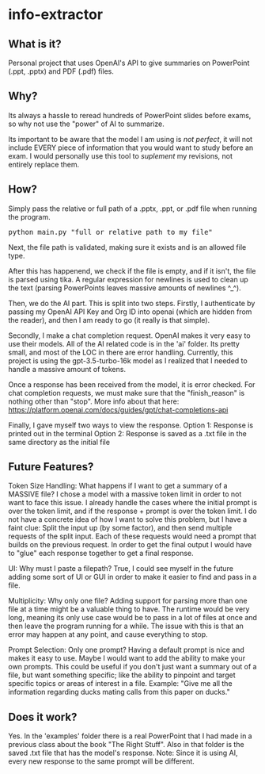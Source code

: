 # info-extractor

## What is it? 
Personal project that uses OpenAI's API to give summaries on PowerPoint (.ppt, .pptx) and PDF (.pdf) files.

## Why?
Its always a hassle to reread hundreds of PowerPoint slides before exams, so why not use the "power" of AI to summarize.

Its important to be aware that the model I am using is *not perfect*, it will not include EVERY piece of information that
you would want to study before an exam. I would personally use this tool to *suplement* my revisions, not entirely
replace them. 

## How?
Simply pass the relative or full path of a .pptx, .ppt, or .pdf file when running the program.
<pre>
python main.py "full_or_relative_path_to_my_file"
</pre>

Next, the file path is validated, making sure it exists and is an allowed file type.

After this has happenend, we check if the file is empty, and if it isn't, the file is parsed using tika. A regular expression for newlines is used to clean up the text (parsing PowerPoints leaves massive amounts of newlines ^_^).

Then, we do the AI part. This is split into two steps. 
   Firstly, I authenticate by passing my OpenAI API Key and Org ID into openai (which are hidden from the reader), and then I am ready to go (it really is that simple).

   Secondly, I make a chat completion request. OpenAI makes it very easy to use their models. All of the AI related code is in the 'ai' folder. Its pretty small, and most of the LOC in there are error handling. Currently, this project is using the 
   gpt-3.5-turbo-16k model as I realized that I needed to handle a massive amount of tokens.

Once a response has been received from the model, it is error checked. For chat completion requests, we must make sure that the "finish_reason" is nothing other than "stop". More info about that here: https://platform.openai.com/docs/guides/gpt/chat-completions-api 

Finally, I gave myself two ways to view the response. 
   Option 1: Response is printed out in the terminal
   Option 2: Response is saved as a .txt file in the same directory as the initial file

## Future Features?
Token Size Handling: What happens if I want to get a summary of a MASSIVE file?
   I chose a model with a massive token limit in order to not want to face this issue. I already handle the cases where
   the initial prompt is over the token limit, and if the response + prompt is over the token limit. I do not have a concrete idea of how I want to solve this problem, but I have a faint clue:  Split the input up (by some factor), and then send multiple requests of the split input. Each of these requests would need a prompt that builds on the previous request. In order to get the final output I would have to "glue" each response together to get a final response.

UI: Why must I paste a filepath?
   True, I could see myself in the future adding some sort of UI or GUI in order to make it easier to find and pass in a file. 

Multiplicity: Why only one file?
   Adding support for parsing more than one file at a time might be a valuable thing to have. The runtime would be very long, meaning its only use case would be to pass in a lot of files at once and then leave the program running for a while. The issue with this is that an error may happen at any point, and cause everything to stop. 

Prompt Selection: Only one prompt?
   Having a default prompt is nice and makes it easy to use. Maybe I would want to add the ability to make your own prompts. This could be useful if you don't just want a summary out of a file, but want something specific; like the ability to pinpoint and target specific topics or areas of interest in a file. 
   Example: "Give me all the information regarding ducks mating calls from this paper on ducks."


## Does it work?
Yes. In the 'examples' folder there is a real PowerPoint that I had made in a previous class about the book "The Right Stuff". Also in that folder is the saved .txt file that has the model's response. 
Note: Since it is using AI, every new response to the same prompt will be different.


